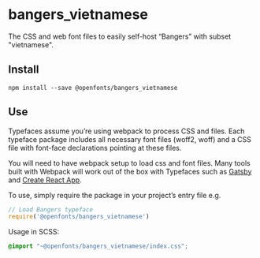 
# bangers_vietnamese

The CSS and web font files to easily self-host “Bangers” with subset "vietnamese".

## Install

`npm install --save @openfonts/bangers_vietnamese`

## Use

Typefaces assume you’re using webpack to process CSS and files. Each typeface
package includes all necessary font files (woff2, woff) and a CSS file with
font-face declarations pointing at these files.

You will need to have webpack setup to load css and font files. Many tools built
with Webpack will work out of the box with Typefaces such as [Gatsby](https://github.com/gatsbyjs/gatsby)
and [Create React App](https://github.com/facebookincubator/create-react-app).

To use, simply require the package in your project’s entry file e.g.

```javascript
// Load Bangers typeface
require('@openfonts/bangers_vietnamese')
```

Usage in SCSS:
```scss
@import "~@openfonts/bangers_vietnamese/index.css";
```
